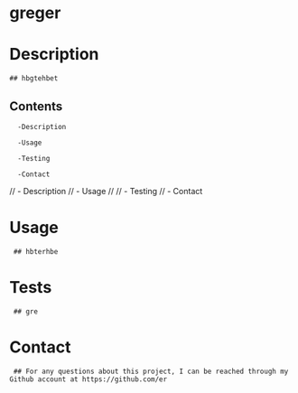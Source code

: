 # greger

  # Description
    ## hbgtehbet

  
  ## Contents
  
      -Description
    
      -Usage
    
      -Testing
    
      -Contact
    

  // - Description
  // - Usage
  // 
  // - Testing
  // - Contact
  

  # Usage
     ## hbterhbe

  # Tests
     ## gre

  ## 

  

  # Contact
     ## For any questions about this project, I can be reached through my Github account at https://github.com/er

